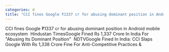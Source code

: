 ```yaml
---
categories: d
title: "CCI fines Google ₹1337 cr for abusing dominant position in Android mobile ecosystem  Hindustan Times"
---
```

CCI fines Google ₹1337 cr for abusing dominant position in Android mobile ecosystem&nbsp;&nbsp;Hindustan TimesGoogle Fined Rs 1,337 Crore In India For "Abusing Its Dominant Position"&nbsp;&nbsp;NDTVGoogle Fined In India: CCI Slaps Google With Rs 1,338 Crore Fine For Anti-Competitive Practices&nbsp;&